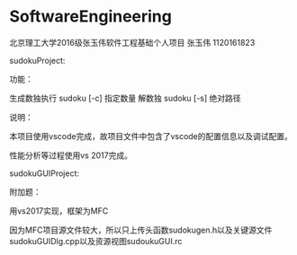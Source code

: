 ﻿# SoftwareEngineering

北京理工大学2016级张玉伟软件工程基础个人项目
张玉伟 1120161823

sudokuProject:

功能：

生成数独执行 sudoku [-c] 指定数量
解数独 sudoku [-s] 绝对路径

说明：

本项目使用vscode完成，故项目文件中包含了vscode的配置信息以及调试配置。

性能分析等过程使用vs 2017完成。

sudokuGUIProject:

附加题：

用vs2017实现，框架为MFC

因为MFC项目源文件较大，所以只上传头函数sudokugen.h以及关键源文件sudokuGUIDlg.cpp以及资源视图sudoukuGUI.rc